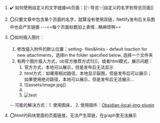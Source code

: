 1. ✔️ 如何使用自定义的文字链接ob页面：[[✨导览✨|自定义的名字到导览页面]]
2. ⭕只要文章中包含某个页面的名字，就算没有使用双链，Netlify发布后关系图中也会产生链接 ---==每个页面标题加上表情...略麻烦啊==
3. ⭕如何插入图片：
	1. 修改插入附件的默认位置：setting- files&links - default loaction for new attachments，选择in the folder specified below, 选择一个文件夹
	2. 有两个图片插入方式，ob官方推荐方式![[]]，或者html模式，展示问题：
		1. 官方方式，本地可以展示，但是发布后无法显示
		2. html方式：如果用相对路径，本地显示裂图，但是发布后可以展示；如果使用绝对路径，本地可以展示，但是发布后无法展示... 
		3.  ![[assets/image.jpg]]
		4. <img src="\assets\image.jpg" style="zoom: 10%"/>
		5. ![test](https://www.notion.so/Life-Wiki-178a97ac39004465af1a32ad30d88375#7bdcd3cffa454ce8aaeef25959833d6b)
	
	 -- 可能的解决方式：1. 使用图床， 2. 使用插件：[Obsidian-local-img-plugin](https://github.com/talengu/obsidian-local-img-plugin)
3. ⭕html代码块里面的页面链接，无法产生双链，在graph里无法展示